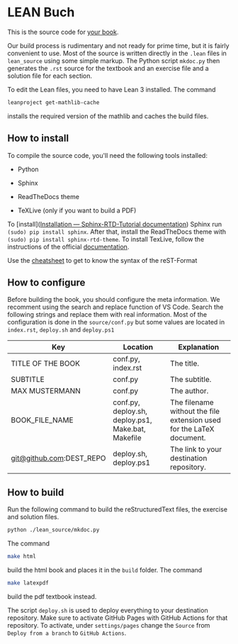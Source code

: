 # LEAN Buch

This is the source code for [your book](https://github.com/NAME/BOOK).

Our build process is rudimentary and not ready for prime time, but it is fairly
convenient to use. Most of the source is written directly in the `.lean` files
in `lean_source` using some simple markup. The Python script `mkdoc.py` then generates the `.rst` source for the textbook and an exercise file and a solution file for each section.

To edit the Lean files, you need to have Lean 3 installed. The command

```bash
leanproject get-mathlib-cache
```

installs the required version of the mathlib and caches the build files. 

## How to install

To compile the source code, you'll need the following tools installed:

- Python

- Sphinx

- ReadTheDocs theme

- TeXLive (only if you want to build a PDF)

To [install]([Installation &mdash; Sphinx-RTD-Tutorial documentation](https://sphinx-rtd-tutorial.readthedocs.io/en/latest/install.html)) Sphinx run `(sudo) pip install sphinx`. After that, install the ReadTheDocs theme with `(sudo) pip install sphinx-rtd-theme`. To install TexLive, follow the instructions of the official [documentation](https://www.tug.org/texlive/).

Use the [cheatsheet](restructuredText_Cheatsheet.rst) to get to know the syntax of the reST-Format

## How to configure

Before building the book, you should configure the meta information. We recomment using the search and replace function of VS Code. Search the following strings and replace them with real information. Most of the configuration is done in the `source/conf.py` but some values are located in `index.rst`, `deploy.sh` and `deploy.ps1`

| Key                      | Location                                           | Explanation                                                          |
| ------------------------ | -------------------------------------------------- | -------------------------------------------------------------------- |
| TITLE OF THE BOOK        | conf.py, index.rst                                 | The title.                                                           |
| SUBTITLE                | conf.py                                            | The subtitle.                                                        |
| MAX MUSTERMANN           | conf.py                                            | The author.                                                          |
| BOOK_FILE_NAME           | conf.py, deploy.sh, deploy.ps1, Make.bat, Makefile | The filename without the file extension used for the LaTeX document. |
| git@github.com:DEST_REPO | deploy.sh, deploy.ps1                              | The link to your destination repository.                             |

## How to build

Run the following command to build the reStructuredText  files, the exercise and solution files.

```bash
python ./lean_source/mkdoc.py
```

The command

```bash
make html
```

build the html book and places it in the `build` folder. The command

```bash
make latexpdf
```

build the pdf textbook instead.

The script `deploy.sh` is used to deploy everything to your destination repository. Make sure to activate GitHub Pages with GitHub Actions for that repository. To activate, under `settings/pages` change the `Source` from `Deploy from a branch` to `GitHub Actions`.